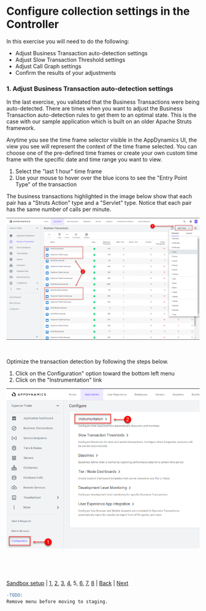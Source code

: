 # Configure collection settings in the Controller

In this exercise you will need to do the following:
- Adjust Business Transaction auto-detection settings
- Adjust Slow Transaction Threshold settings
- Adjust Call Graph settings
- Confirm the results of your adjustments


### **1.** Adjust Business Transaction auto-detection settings

In the last exercise, you validated that the Business Transactions were being auto-detected.  There are times when you want to adjust the Business Transaction auto-detection rules to get them to an optimal state.  This is the case with our sample application which is built on an older Apache Struts framework.

Anytime you see the time frame selector visible in the AppDynamics UI, the view you see will represent the context of the time frame selected.  You can choose one of the pre-defined time frames or create your own custom time frame with the specific date and time range you want to view.

1. Select the "last 1 hour" time frame
2. Use your mouse to hover over the blue icons to see the "Entry Point Type" of the transaction

The business transactions highlighted in the image below show that each pair has a "Struts Action" type and a "Servlet" type.  Notice that each pair has the same number of calls per minute.  

![Config Settings 1](./assets/images/05-collection-conf-01.png)

<br>

Optimize the transaction detection by following the steps below.

1. Click on the Configuration" option toward the bottom left menu
2. Click on the "Instrumentation" link

![Config Settings 2](./assets/images/05-collection-conf-02.png)

<br>


<br>

<br>

[Sandbox setup](../appd-sandbox-setup-101/1.md) | [1](1.md), [2](2.md), [3](3.md), [4](4.md), 5, [6](6.md), [7](7.md), [8](8.md) | [Back](4.md) | [Next](6.md)    

```diff
-TODO:  
Remove menu before moving to staging.
```
